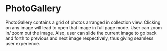# PhotoGallery

PhotoGallery contains a grid of photos arranged in collection view. 
Clicking on any image will lead to open that image in full page mode. 
User can zoom in/ zoom out the image. 
Also, user can slide the current image to go back and forth to previous and next image respectively, thus giving seamless user experience.
